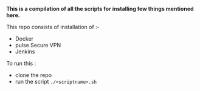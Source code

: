 **This is a compilation of all the scripts for installing few things mentioned here.** 



This repo consists of installation of :- 

- Docker
- pulse Secure VPN
- Jenkins



To run this :

- clone the repo 
- run the script `./<scriptname>.sh`

